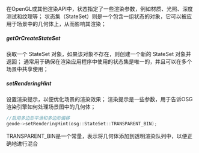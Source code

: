 在OpenGL或其他渲染API中，状态指定了一些渲染参数，例如材质、光照、深度测试和纹理等；
状态集（StateSet）则是一个包含一组状态的对象，它可以被应用于场景中的几何体上，从而影响其渲染；

##### getOrCreateStateSet
获取一个 StateSet 对象，如果该对象不存在，则创建一个新的 StateSet 对象并返回；
通常用于确保在渲染应用程序中使用的状态集是唯一的，并且可以在多个场景中共享使用；

##### setRenderingHint
设置渲染提示，以便优化场景的渲染效果；
渲染提示是一些参数，用于告诉OSG渲染引擎如何处理场景图中的几何体；

```cpp
//启用多边形平滑和多边形偏移
geode->setRenderingHint(osg::StateSet::TRANSPARENT_BIN);
```

TRANSPARENT_BIN是一个常量，表示将几何体添加到透明渲染队列中，以便正确地进行混合


